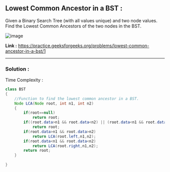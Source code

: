## Lowest Common Ancestor in a BST :

Given a Binary Search Tree (with all values unique) and two node values. Find the Lowest Common Ancestors of the two nodes in the BST.

![image](https://user-images.githubusercontent.com/23376002/159682089-e501dc8b-00ed-46ab-8385-9d765ad59017.png)

**Link :** https://practice.geeksforgeeks.org/problems/lowest-common-ancestor-in-a-bst/1


-----------------------------------------------------------------------------------------------------------------------------------------------


### Solution :

Time Complexity :


```java
class BST
{   
    //Function to find the lowest common ancestor in a BST. 
	Node LCA(Node root, int n1, int n2)
	{
        if(root==null)
            return root;
        if((root.data>n1 && root.data<n2) || (root.data<n1 && root.data>n2))
            return root;
        if(root.data>n1 && root.data>n2)
            return LCA(root.left,n1,n2);
        if(root.data<n1 && root.data<n2)
            return LCA(root.right,n1,n2);
        return root;    
    }
    
}
```


